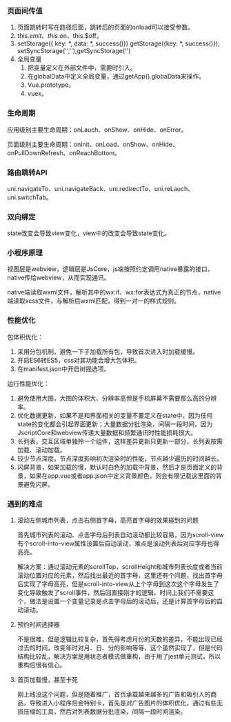 ### 页面间传值

1. 页面跳转时写在路径后面，跳转后的页面的onload可以接受参数。
2. this.$emit、this.$on、this.$off。
3. setStorage({ key: *, data: *, success()}) getStorage({key: *, success()}); setSyncStorage('',''),getSyncStorage('')
4. 全局变量
   1. 把变量定义在外部文件中，需要时引入。
   2. 在globalData中定义全局变量，通过getApp().globaData来操作。
   3. Vue.prototype。
   4. vuex。

### 生命周期

应用级别主要生命周期：onLauch、onShow、onHide、onError。

页面级别主要生命周期：onInit、onLoad、onShow、onHide、onPullDownRefresh、onReachBottom。

### 路由跳转API

uni.navigateTo、uni.navigateBack、uni.redirectTo、uni.reLauch、uni.switchTab。

### 双向绑定

state改变会导致view变化，view中的改变会导致state变化。

### 小程序原理

视图层是webview，逻辑层是JsCore，js端按照约定调用native暴露的接口，native传给webview，从而实现通讯。

native端读取wxml文件，解析其中的wx:if、wx:for表达式为真正的节点，native端读取xcss文件，与解析后wxml匹配，得到一对一的样式规则。

### 性能优化

包体积优化：

1. 采用分包机制，避免一下子加载所有包，导致首次进入时加载缓慢。
2. 开启ES6转ES5，css对其功能会增大包体积。
3. 在manifest.json中开启树摇选项。

运行性能优化：

1. 避免使用大图，大图的体积大、分辨率高但是手机屏幕不需要那么高的分辨率。
2. 优化数据更新，如果不是和界面相关的变量不要定义在state中，因为任何state的变化都会引起界面更新；大量数据分批渲染，间隔一段时间，因为JscriptCore和webview传递大量数据和频繁通讯时性能损耗很大。
3. 长列表，交互区域单独拎一个组件，这样差异更新只更新一部分，长列表按需加载、滚动加载。
4. 较少节点深度，节点深度影响初次渲染时的性能，节点越少遍历的时间越长。
5. 闪屏背景，如果加载的慢，默认时白色的加载中背景，然后才是页面定义的背景，如果在app.vue或者app.json中定义背景颜色，则会有限记载这里面的背景避免闪屏。

### 遇到的难点

1. 滚动左侧城市列表，点击右侧首字母，高亮首字母的效果碰到的问题

   首先城市列表的滚动、点击字母后列表自动滚动都比较容易，因为scroll-view有个scroll-into-view属性设置后自动滚动，难点是滚动列表后对应字母也得高亮。

   解决方案：通过滚动元素的scrollTop，scrollHeight和城市列表长度或者当前滚动位置对应的元素，然后找出最近的首字母，这里还有个问题，找出首字母后实现了字母高亮，但是scroll-into-view从上个字母到这次这个字母发生了变化导致触发了scroll事件，然后回直接刚才的逻辑，时间上我们不需要这个，做法是设置一个变量记录是点击字母后的滚动后，还是计算首字母后的自动滚动。

2. 预约时间选择器

   不是很难，但是逻辑比较复杂，首先得考虑月份的天数的差异，不能出现已经过去的时间，改变年时对月、日、分的影响等等，这个虽然实现了，但是代码结构比较乱，解决方案是用状态者模式做重构，由于用了jest单元测试，所以重构后很有信心。

3. 首页加载慢，甚至卡死

   刚上线没这个问题，但是随着推广，首页承载越来越多的广告和吸引人的商品，导致进入小程序后会特别卡，首先是对广告图片的体积优化，通过有些无损压缩的工具，然后对列表数据分批渲染，间隔一段时间渲染。